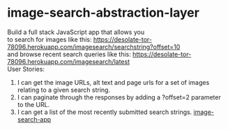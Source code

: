 # image-search-abstraction-layer
Build a full stack JavaScript app that allows you\
to search for images like this: https://desolate-tor-78096.herokuapp.com/imagesearch/searchstring?offset=10 \
and browse recent search queries like this: https://desolate-tor-78096.herokuapp.com/imagesearch/latest \
User Stories:
1. I can get the image URLs, alt text and page urls for a set of images relating to a given search string.
2. I can paginate through the responses by adding a ?offset=2 parameter to the URL.
3. I can get a list of the most recently submitted search strings.
[image-search-app](https://desolate-tor-78096.herokuapp.com/)
